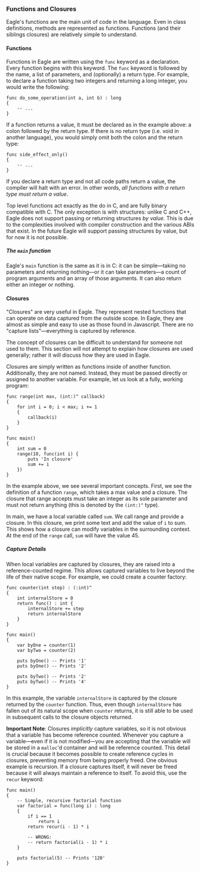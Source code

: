 ### Functions and Closures

Eagle's functions are the main unit of code in the language. Even in class
definitions, methods are represented as functions. Functions (and their
siblings closures) are relatively simple to understand.

#### Functions

Functions in Eagle are written using the `func` keyword as a declaration.
Every function begins with this keyword. The `func` keyword is followed
by the name, a list of parameters, and (optionally) a return type. For
example, to declare a function taking two integers and returning a long
integer, you would write the following:

```
func do_some_operation(int a, int b) : long
{
    -- ...
}
```

If a function returns a value, it must be declared as in the example above:
a colon followed by the return type. If there is no return type (i.e. void
in another language), you would simply omit both the colon and the return
type:

```
func side_effect_only()
{
    -- ...
}
```

If you declare a return type and not all code paths return a value, the
compiler will halt with an error. In other words, *all functions with a
return type must return a value*.

Top level functions act exactly as the do in C, and are fully binary
compatible with C. The only exception is with structures: unlike C and
C++, Eagle does not support passing or returning structures *by value*.
This is due to the complexities involved with compiler construction and
the various ABIs that exist. In the future Eagle will support passing
structures by value, but for now it is not possible.

##### The `main` function

Eagle's `main` function is the same as it is in C: it can be
simple&mdash;taking no parameters and returning nothing&mdash;or it can take
parameters&mdash;a count of program arguments and an array of those arguments.
It can also return either an integer or nothing.

#### Closures

"Closures" are very useful in Eagle. They represent nested functions that
can operate on data captured from the outside scope. In Eagle, they are
almost as simple and easy to use as those found in Javascript. There are
no "capture lists"&mdash;everything is captured by reference.

The concept of closures can be difficult to understand for someone not
used to them. This section will not attempt to explain how closures are
used generally; rather it will discuss how they are used in Eagle.

Closures are simply written as functions inside of another function.
Additionally, they are not named. Instead, they must be passed directly
or assigned to another variable. For example, let us look at a fully, working
program:

```
func range(int max, (int:)^ callback)
{
    for int i = 0; i < max; i += 1
    {
        callback(i)
    }
}

func main()
{
    int sum = 0
    range(10, func(int i) {
        puts 'In closure'
        sum += i
    })
}
```

In the example above, we see several important concepts. First, we see the
definition of a function `range`, which takes a max value and a closure. The
closure that range accepts must take an integer as its sole parameter and
must not return anything (this is denoted by the `(int:)^` type).

In main, we have a local variable called `sum`. We call range and provide a
closure. In this closure, we print some text and add the value of `i` to sum.
This shows how a closure can modify variables in the surrounding context. At
the end of the `range` call, `sum` will have the value 45.

##### Capture Details

When local variables are captured by closures, they are raised into a
reference-counted regime. This allows captured variables to live beyond the
life of their native scope. For example, we could create a counter factory:

```
func counter(int step) : (:int)^
{
    int internalStore = 0
    return func() : int {
        internalStore += step
        return internalStore
    }
}

func main()
{
    var byOne = counter(1)
    var byTwo = counter(2)

    puts byOne() -- Prints '1'
    puts byOne() -- Prints '2'

    puts byTwo() -- Prints '2'
    puts byTwo() -- Prints '4'
}
```

In this example, the variable `internalStore` is captured by the closure
returned by the `counter` function. Thus, even though `internalStore` has
fallen out of its natural scope when `counter` returns, it is still able
to be used in subsequent calls to the closure objects returned.

**Important Note**: Closures *implicitly* capture variables, so it is not
obvious that a variable has become reference counted. Whenever you capture
a variable&mdash;even if it is not modified&mdash;you are accepting that the
variable will be stored in a `malloc`'d container and will be reference counted.
This detail is crucial because it becomes possible to create reference cycles in
closures, preventing memory from being properly freed. One obvious example is
recursion. If a closure captures itself, it will never be freed because it will
always maintain a reference to itself. To avoid this, use the `recur` keyword:

```
func main()
{
    -- Simple, recursive factorial function
    var factorial = func(long i) : long
    {
        if i == 1
            return i
        return recur(i - 1) * i

        -- WRONG:
        -- return factorial(i - 1) * i
    }

    puts factorial(5) -- Prints '120'
}
```

